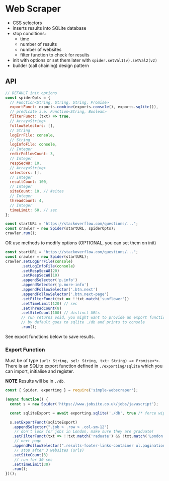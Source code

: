 # Web Scraper

- CSS selectors
- inserts results into SQLite database
- stop conditions:
  - time
  - number of results
  - number of websites
  - filter function to check for results
- init with options or set them later with `spider.setVal1(v).setVal2(v2)`
- builder (call chaining) design pattern

## API 

```js
// DEFAULT init options
const spiderOpts = {
  // Function<String, String, String, Promise>
  exportFunct: exports.combine(exports.console(), exports.sqlite()),
  // predicate i.e. Function<String, Boolean>
  filterFunct: (txt) => true, 
  // Array<String>
  followSelectors: [], 
  // String
  logErrFile: console,
  // String
  logInfoFile: console,
  // Integer
  redirFollowCount: 3,
  // Integer
  respSecW8: 10,
  // Array<String>
  selectors: [], 
  // Integer
  resultCount: 100,
  // Integer
  siteCount: 10, // #sites
  // Integer
  threadCount: 4,
  // Integer
  timeLimit: 60, // sec
};

const startURL = "https://stackoverflow.com/questions/...";
const crawler = new Spider(startURL, spiderOpts);
crawler.run();
```

<p>OR use methods to modify options (OPTIONAL, you can set them on init)</p>

```js
const startURL = "https://stackoverflow.com/questions/...";
const crawler = new Spider(startURL);
crawler.setLogErrFile(console)
       .setLogInfoFile(console)
       .setRespSecW8(20)
       .setRespSecW8(10)
       .appendSelector('p.info')
       .appendSelector('p.more-info')
       .appendFollowSelector('.btn.next')
       .appendFollowSelector('.btn.next-page')
       .setFilterFunct(txt => !!txt.match('sunflower'))
       .setTimeLimit(120) // sec
       .setThreadCount(8)
       .setSiteCount(100) // distinct URLs
       // run returns void, you might want to provide an export function for each result (see below)
       // by default goes to sqlite ./db and prints to console
       .run(); 
```

See export functions below to save results.

### Export Function

Must be of type `(url: String, sel: String, txt: String) => Promise<*>`.
There is an SQLite export function defined in `./exporting/sqlite` which you can import, initialise and register.

**NOTE** Results will be in `./db`.         

```js
const { Spider, exporting } = require('simple-webscraper');

(async function() {
  const s = new Spider('https://www.jobsite.co.uk/jobs/javascript');

  const sqliteExport = await exporting.sqlite('./db', true /* force wipe if exists */);

  s.setExportFunct(sqliteExport)
   .appendSelector(".job > .row > .col-sm-12")
    // don't look for jobs in London, make sure they are graduate!
   .setFilterFunct(txt => !!txt.match('raduate') && !txt.match('London'))
    // next page 
   .appendFollowSelector(".results-footer-links-container ul.pagination li a[href*='page=']") 
    // stop after 3 websites (urls)
   .setSiteCount(3)
    // run for 30 sec
   .setTimeLimit(30)
   .run();
})();
```
